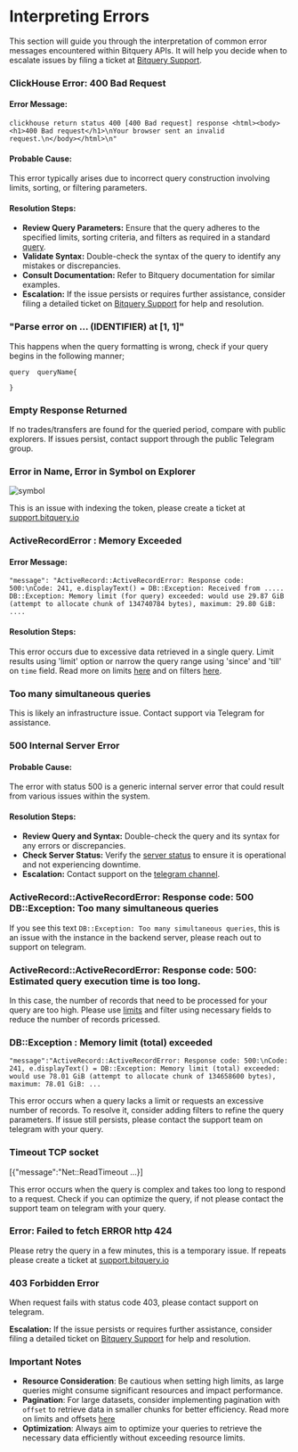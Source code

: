 # Interpreting Errors 

This section will guide you through the interpretation of common error messages encountered within Bitquery APIs. It will help you decide when to escalate issues by filing a ticket at [Bitquery Support](https://support.bitquery.io/).

### ClickHouse Error: 400 Bad Request

#### Error Message:

```plaintext
clickhouse return status 400 [400 Bad request] response <html><body><h1>400 Bad request</h1>\nYour browser sent an invalid request.\n</body></html>\n"
```

#### Probable Cause:

This error typically arises due to incorrect query construction involving limits, sorting, or filtering parameters.

#### Resolution Steps:

- **Review Query Parameters:** Ensure that the query adheres to the specified limits, sorting criteria, and filters as required in a standard [query](/docs/graphql-ide/how-to-start).
- **Validate Syntax:** Double-check the syntax of the query to identify any mistakes or discrepancies.
- **Consult Documentation:** Refer to Bitquery documentation for similar examples.
- **Escalation:** If the issue persists or requires further assistance, consider filing a detailed ticket on [Bitquery Support](https://support.bitquery.io/) for help and resolution.

### "Parse error on ... (IDENTIFIER) at [1, 1]"

This happens when the query formatting is wrong, check if your query begins in the following manner;

```
query  queryName{

}

```


### Empty Response Returned

If no trades/transfers are found for the queried period, compare with public explorers. If issues persist, contact support through the public Telegram group.

### Error in Name, Error in Symbol on Explorer

![symbol](/img/ide/symbol_error.png)

This is an issue with indexing the token, please create a ticket at [support.bitquery.io](https://support.bitquery.io/hc/en-us)

### ActiveRecordError : Memory Exceeded

#### Error Message:

    "message": "ActiveRecord::ActiveRecordError: Response code: 500:\nCode: 241, e.displayText() = DB::Exception: Received from ..... DB::Exception: Memory limit (for query) exceeded: would use 29.87 GiB (attempt to allocate chunk of 134740784 bytes), maximum: 29.80 GiB: ....

#### Resolution Steps:

This error occurs due to excessive data retrieved in a single query. Limit results using 'limit' option or narrow the query range using 'since' and 'till' on `time` field. Read more on limits [here](/docs/query-features/filtering/limits) and on filters [here](/docs/query-features/filtering/options).

### Too many simultaneous queries

This is likely an infrastructure issue. Contact support via Telegram for assistance.


### 500 Internal Server Error

#### Probable Cause:

The error with status 500 is a generic internal server error that could result from various issues within the system.

#### Resolution Steps:

- **Review Query and Syntax:** Double-check the query and its syntax for any errors or discrepancies.
- **Check Server Status:** Verify the [server status](https://account.bitquery.io/user/system_status) to ensure it is operational and not experiencing downtime.
- **Escalation:** Contact support on the [telegram channel](https://t.me/Bloxy_info).



### ActiveRecord::ActiveRecordError: Response code: 500 DB::Exception: Too many simultaneous queries

If you see this text `DB::Exception: Too many simultaneous queries`, this is an issue with the instance in the backend server, please reach out to support on telegram.


### ActiveRecord::ActiveRecordError: Response code: 500: Estimated query execution time is too long.

In this case, the number of records that need to be processed for your query are too high. Please use [limits](/docs/query-features/filtering/limits.md) and filter using necessary fields to reduce the number of records pricessed. 


### DB::Exception : Memory limit (total) exceeded

`"message":"ActiveRecord::ActiveRecordError: Response code: 500:\nCode: 241, e.displayText() = DB::Exception: Memory limit (total) exceeded: would use 78.01 GiB (attempt to allocate chunk of 134658600 bytes), maximum: 78.01 GiB: ...`


This error occurs when a query lacks a limit or requests an excessive number of records. To resolve it, consider adding filters to refine the query parameters. If issue still persists, please contact the support team on telegram with your query.


### Timeout TCP socket

[{"message":"Net::ReadTimeout ...}]

This error occurs when the query is complex and takes too long to respond to a request. Check if you can optimize the query, if not please contact the support team on telegram with your query.


### Error: Failed to fetch ERROR http 424

Please retry the query in a few minutes, this is a temporary issue. If repeats please create a ticket at [support.bitquery.io](https://support.bitquery.io/hc/en-us)


### 403 Forbidden Error

When request fails with status code 403, please contact support on telegram. 

**Escalation:** If the issue persists or requires further assistance, consider filing a detailed ticket on [Bitquery Support](https://support.bitquery.io/) for help and resolution.





### Important Notes

- **Resource Consideration**: Be cautious when setting high limits, as large queries might consume significant resources and impact performance.
- **Pagination**: For large datasets, consider implementing pagination with `offset` to retrieve data in smaller chunks for better efficiency. Read more on limits and offsets [here](/docs/query-features/filtering/limits)
- **Optimization**: Always aim to optimize your queries to retrieve the necessary data efficiently without exceeding resource limits.
